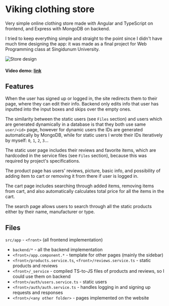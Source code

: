 # Viking clothing store
Very simple online clothing store made with Angular and TypeScript on frontend, and Express with MongoDB on backend.

I tried to keep everything simple and straight to the point since I didn't have much time designing the app: it was made as a final project for Web Programming class at Singidunum University.

![Store design](https://i.imgur.com/aiJYwSP.png)
#### Video demo: [link](https://youtu.be/08o0JajaN30)

## Features
When the user has signed up or logged in, the site redirects them to their page, where they can edit their info. Backend only edits info that user has inputted into the input boxes and skips over the empty ones.

The similarity between the static users (see `Files` section) and users which are generated dynamically in a database is that they both use same `user/<id>` page, however for dynamic users the IDs are generated automatically by MongoDB, while for static users I wrote their IDs iteratively by myself: `0`, `1`, `2`, `3`...

The static user page includes their reviews and favorite items, which are hardcoded in the service files (see `Files` section), because this was required by project's specifications.

The product page has users' reviews, picture, basic info, and possibility of adding item to cart or removing it from there if user is logged in.

The cart page includes searching through added items, removing items from cart, and also automatically calculates total price for all the items in the cart.

The search page allows users to search through all the static products either by their name, manufacturer or type.

## Files
`src/app` - `<front>` (all frontend implementation)

* `backend/*` - all the backend implementation
* `<front>/app.component.*` - template for other pages (mainly the sidebar)
* `<front>/products.service.ts`, `<front>/reviews.service.ts` - static products and reviews
* `<front>/_service` - compiled TS-to-JS files of products and reviews, so I could use them on backend
* `<front>/auth/users.service.ts` - static users
* `<front>/auth/auth.service.ts` - handles logging in and signing up requests and responses
* `<front>/<any other folder>` - pages implemented on the website